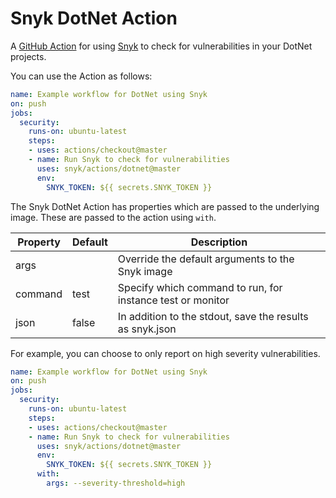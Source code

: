 # Snyk DotNet Action

A [GitHub Action](https://github.com/features/actions) for using [Snyk](https://snyk.io) to check for
vulnerabilities in your DotNet projects.

You can use the Action as follows:

```yaml
name: Example workflow for DotNet using Snyk 
on: push
jobs:
  security:
    runs-on: ubuntu-latest
    steps:
    - uses: actions/checkout@master
    - name: Run Snyk to check for vulnerabilities
      uses: snyk/actions/dotnet@master
      env:
        SNYK_TOKEN: ${{ secrets.SNYK_TOKEN }}
```

The Snyk DotNet Action has properties which are passed to the underlying image. These are
passed to the action using `with`.

| Property | Default | Description |
| --- | --- | --- |
| args |   | Override the default arguments to the Snyk image |
| command | test | Specify which command to run, for instance test or monitor |
| json | false | In addition to the stdout, save the results as snyk.json |

For example, you can choose to only report on high severity vulnerabilities.

```yaml
name: Example workflow for DotNet using Snyk 
on: push
jobs:
  security:
    runs-on: ubuntu-latest
    steps:
    - uses: actions/checkout@master
    - name: Run Snyk to check for vulnerabilities
      uses: snyk/actions/dotnet@master
      env:
        SNYK_TOKEN: ${{ secrets.SNYK_TOKEN }}
      with:
        args: --severity-threshold=high
```
